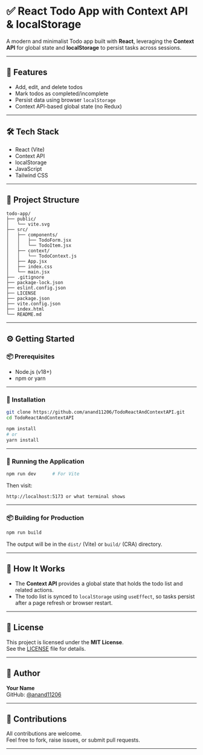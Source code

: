 # ✅ React Todo App with Context API & localStorage

A modern and minimalist Todo app built with **React**, leveraging the **Context API** for global state and **localStorage** to persist tasks across sessions.

---

## 🌟 Features

- Add, edit, and delete todos
- Mark todos as completed/incomplete
- Persist data using browser `localStorage`
- Context API-based global state (no Redux)

---

## 🛠 Tech Stack

- React (Vite)
- Context API
- localStorage
- JavaScript
- Tailwind CSS

---

## 📂 Project Structure

<!-- code block starts -->
```text
todo-app/
├── public/
│   └── vite.svg
├── src/
│   ├── components/
│   │   ├── TodoForm.jsx
│   │   └── TodoItem.jsx
│   ├── context/
│   │   └── TodoContext.js
│   ├── App.jsx
│   ├── index.css
│   └── main.jsx
├── .gitignore
├── package-lock.json
├── eslint.config.json
├── LICENSE
├── package.json
├── vite.config.json
├── index.html
└── README.md
```
<!-- code block ends -->

---

## ⚙️ Getting Started

### 📦 Prerequisites

- Node.js (v18+)
- npm or yarn

---

### 🚀 Installation

<!-- code block starts -->
```bash
git clone https://github.com/anand11206/TodoReactAndContextAPI.git
cd TodoReactAndContextAPI

npm install
# or
yarn install
```
<!-- code block ends -->

---

### 🧪 Running the Application

<!-- code block starts -->
```bash
npm run dev      # For Vite
```
<!-- code block ends -->

Then visit:

<!-- code block starts -->
```text
http://localhost:5173 or what terminal shows
```
<!-- code block ends -->

---

### 📦 Building for Production

<!-- code block starts -->
```bash
npm run build
```
<!-- code block ends -->

The output will be in the `dist/` (Vite) or `build/` (CRA) directory.

---

## 🧠 How It Works

- The **Context API** provides a global state that holds the todo list and related actions.
- The todo list is synced to `localStorage` using `useEffect`, so tasks persist after a page refresh or browser restart.


---

## 📄 License

This project is licensed under the **MIT License**.  
See the [LICENSE](./LICENSE) file for details.

---

## 👤 Author

**Your Name**  
GitHub: [@anand11206](https://github.com/anand11206)

---

## 🤝 Contributions

All contributions are welcome.  
Feel free to fork, raise issues, or submit pull requests.

---
